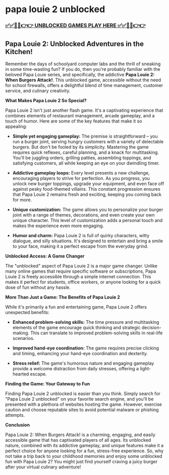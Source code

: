 # papa louie 2 unblocked

### [✅✅🔴🔴👉👉 UNBLOCKED GAMES PLAY HERE ✅✅🔴🔴👉👉](https://topstoryindia.com)

## Papa Louie 2: Unblocked Adventures in the Kitchen!

Remember the days of schoolyard computer labs and the thrill of sneaking in some time-wasting fun? If you do, then you're probably familiar with the beloved Papa Louie series, and specifically, the addictive **Papa Louie 2: When Burgers Attack!**. This unblocked game, accessible without the need for school firewalls, offers a delightful blend of time management, customer service, and culinary creativity.

**What Makes Papa Louie 2 So Special?**

Papa Louie 2 isn't just another flash game. It's a captivating experience that combines elements of restaurant management, arcade gameplay, and a touch of humor. Here are some of the key features that make it so appealing:

* **Simple yet engaging gameplay:** The premise is straightforward – you run a burger joint, serving hungry customers with a variety of delectable burgers. But don't be fooled by its simplicity. Mastering the game requires quick reflexes, careful planning, and a knack for multitasking. You'll be juggling orders, grilling patties, assembling toppings, and satisfying customers, all while keeping an eye on your dwindling timer.

* **Addictive gameplay loops:** Every level presents a new challenge, encouraging players to strive for perfection. As you progress, you unlock new burger toppings, upgrade your equipment, and even face off against pesky food-themed villains. This constant progression ensures that Papa Louie 2 remains fresh and exciting, keeping you coming back for more.

* **Unique customization:** The game allows you to personalize your burger joint with a range of themes, decorations, and even create your own unique character.  This level of customization adds a personal touch and makes the experience even more engaging. 

* **Humor and charm:** Papa Louie 2 is full of quirky characters, witty dialogue, and silly situations. It's designed to entertain and bring a smile to your face, making it a perfect escape from the everyday grind.

**Unblocked Access: A Game Changer**

The "unblocked" aspect of Papa Louie 2 is a major game changer. Unlike many online games that require specific software or subscriptions, Papa Louie 2 is freely accessible through a simple internet connection. This makes it perfect for students, office workers, or anyone looking for a quick dose of fun without any hassle.

**More Than Just a Game: The Benefits of Papa Louie 2**

While it's primarily a fun and entertaining game, Papa Louie 2 offers unexpected benefits:

* **Enhanced problem-solving skills:** The time pressure and multitasking elements of the game encourage quick thinking and strategic decision-making. This can translate to improved problem-solving skills in real-life scenarios.

* **Improved hand-eye coordination:**  The game requires precise clicking and timing, enhancing your hand-eye coordination and dexterity.

* **Stress relief:** The game's humorous nature and engaging gameplay provide a welcome distraction from daily stresses, offering a light-hearted escape.

**Finding the Game: Your Gateway to Fun**

Finding Papa Louie 2 unblocked is easier than you think. Simply search for "Papa Louie 2 unblocked" on your favorite search engine, and you'll be presented with a plethora of websites hosting the game. However, exercise caution and choose reputable sites to avoid potential malware or phishing attempts.

**Conclusion**

Papa Louie 2: When Burgers Attack! is a charming, engaging, and easily accessible game that has captivated players of all ages. Its unblocked nature, combined with its addictive gameplay, and unique features make it a perfect choice for anyone looking for a fun, stress-free experience. So, why not take a trip back to your childhood memories and enjoy some unblocked fun with Papa Louie 2? You might just find yourself craving a juicy burger after your virtual culinary adventure! 
